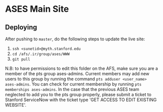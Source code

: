 # ASES Main Site

## Deploying
After pushing to `master`, do the following steps to update the live site:

1. `ssh <sunetid>@myth.stanford.edu`
2. `cd /afs/.ir/group/ases/WWW`
3. `git pull`


N.B: to have permissions to edit this folder on the AFS, make sure you are a member of the pts group ases-admins. Current members may add new users to this group by running the command `pts adduser <user_name> ases-admins`. You can check for current membership by running `pts memberships ases-admins`. In the case that the previous ASES team neglected to add you to the pts group properly, please submit a ticket to Stanford ServiceNow with the ticket type 'GET ACCESS TO EDIT EXISTING WEBSITE'.
